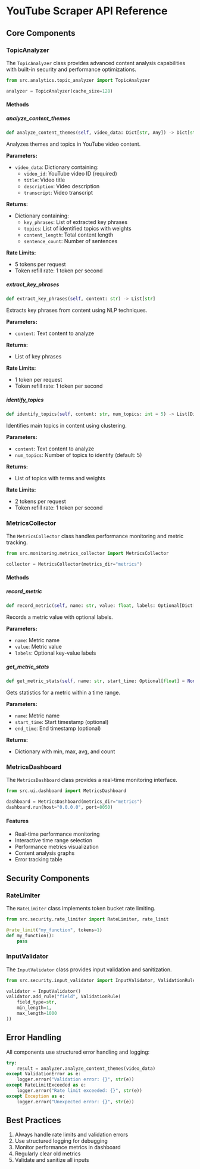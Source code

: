 # YouTube Scraper API Reference

## Core Components

### TopicAnalyzer

The `TopicAnalyzer` class provides advanced content analysis capabilities with built-in security and performance optimizations.

```python
from src.analytics.topic_analyzer import TopicAnalyzer

analyzer = TopicAnalyzer(cache_size=128)
```

#### Methods

##### analyze_content_themes
```python
def analyze_content_themes(self, video_data: Dict[str, Any]) -> Dict[str, Any]
```
Analyzes themes and topics in YouTube video content.

**Parameters:**
- `video_data`: Dictionary containing:
  - `video_id`: YouTube video ID (required)
  - `title`: Video title
  - `description`: Video description
  - `transcript`: Video transcript

**Returns:**
- Dictionary containing:
  - `key_phrases`: List of extracted key phrases
  - `topics`: List of identified topics with weights
  - `content_length`: Total content length
  - `sentence_count`: Number of sentences

**Rate Limits:**
- 5 tokens per request
- Token refill rate: 1 token per second

##### extract_key_phrases
```python
def extract_key_phrases(self, content: str) -> List[str]
```
Extracts key phrases from content using NLP techniques.

**Parameters:**
- `content`: Text content to analyze

**Returns:**
- List of key phrases

**Rate Limits:**
- 1 token per request
- Token refill rate: 1 token per second

##### identify_topics
```python
def identify_topics(self, content: str, num_topics: int = 5) -> List[Dict[str, Any]]
```
Identifies main topics in content using clustering.

**Parameters:**
- `content`: Text content to analyze
- `num_topics`: Number of topics to identify (default: 5)

**Returns:**
- List of topics with terms and weights

**Rate Limits:**
- 2 tokens per request
- Token refill rate: 1 token per second

### MetricsCollector

The `MetricsCollector` class handles performance monitoring and metric tracking.

```python
from src.monitoring.metrics_collector import MetricsCollector

collector = MetricsCollector(metrics_dir="metrics")
```

#### Methods

##### record_metric
```python
def record_metric(self, name: str, value: float, labels: Optional[Dict[str, str]] = None)
```
Records a metric value with optional labels.

**Parameters:**
- `name`: Metric name
- `value`: Metric value
- `labels`: Optional key-value labels

##### get_metric_stats
```python
def get_metric_stats(self, name: str, start_time: Optional[float] = None, end_time: Optional[float] = None) -> Dict[str, float]
```
Gets statistics for a metric within a time range.

**Parameters:**
- `name`: Metric name
- `start_time`: Start timestamp (optional)
- `end_time`: End timestamp (optional)

**Returns:**
- Dictionary with min, max, avg, and count

### MetricsDashboard

The `MetricsDashboard` class provides a real-time monitoring interface.

```python
from src.ui.dashboard import MetricsDashboard

dashboard = MetricsDashboard(metrics_dir="metrics")
dashboard.run(host="0.0.0.0", port=8050)
```

#### Features

- Real-time performance monitoring
- Interactive time range selection
- Performance metrics visualization
- Content analysis graphs
- Error tracking table

## Security Components

### RateLimiter

The `RateLimiter` class implements token bucket rate limiting.

```python
from src.security.rate_limiter import RateLimiter, rate_limit

@rate_limit("my_function", tokens=1)
def my_function():
    pass
```

### InputValidator

The `InputValidator` class provides input validation and sanitization.

```python
from src.security.input_validator import InputValidator, ValidationRule

validator = InputValidator()
validator.add_rule("field", ValidationRule(
    field_type=str,
    min_length=1,
    max_length=1000
))
```

## Error Handling

All components use structured error handling and logging:

```python
try:
    result = analyzer.analyze_content_themes(video_data)
except ValidationError as e:
    logger.error("Validation error: {}", str(e))
except RateLimitExceeded as e:
    logger.error("Rate limit exceeded: {}", str(e))
except Exception as e:
    logger.error("Unexpected error: {}", str(e))
```

## Best Practices

1. Always handle rate limits and validation errors
2. Use structured logging for debugging
3. Monitor performance metrics in dashboard
4. Regularly clear old metrics
5. Validate and sanitize all inputs
